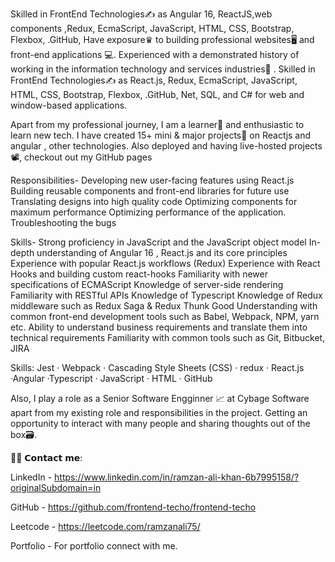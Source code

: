 Skilled in FrontEnd Technologies✍️ as Angular 16,  ReactJS,web components ,Redux, EcmaScript, JavaScript, HTML, CSS, Bootstrap, Flexbox, .GitHub,
Have exposure♛ to building professional websites🖥 and front-end applications 💻. Experienced with a demonstrated history of working in the information technology and services industries🏢 . Skilled in FrontEnd Technologies✍️ as React.js, Redux, EcmaScript, JavaScript, HTML, CSS, Bootstrap, Flexbox, .GitHub, Net, SQL, and C# for web and window-based applications.

Apart from my professional journey, I am a learner📝 and enthusiastic to learn new tech. I have created 15+ mini & major projects💼 on Reactjs and angular ,  other technologies. Also deployed and having live-hosted projects📽, checkout out my GitHub pages

Responsibilities- Developing new user-facing features using React.js Building reusable components and front-end libraries for future use Translating designs into high quality code Optimizing components for maximum performance Optimizing performance of the application. Troubleshooting the bugs

Skills- Strong proficiency in JavaScript and the JavaScript object model In-depth understanding of Angular 16 ,  React.js and its core principles Experience with popular React.js workflows (Redux) Experience with React Hooks and building custom react-hooks Familiarity with newer specifications of ECMAScript Knowledge of server-side rendering Familiarity with RESTful APIs Knowledge of Typescript Knowledge of Redux middleware such as Redux Saga & Redux Thunk Good Understanding with common front-end development tools such as Babel, Webpack, NPM, yarn etc. Ability to understand business requirements and translate them into technical requirements Familiarity with common tools such as Git, Bitbucket, JIRA

Skills: Jest · Webpack  · Cascading Style Sheets (CSS) · redux · React.js ·Angular ·Typescript  ·  JavaScript · HTML · GitHub

Also, I play a role as a Senior Software Engginner  📈 at Cybage Software  apart from my existing role and responsibilities in the project. Getting an opportunity to interact with many people and sharing thoughts out of the box🗃.

🙋‍♂️ 𝗖𝗼𝗻𝘁𝗮𝗰𝘁 𝗺𝗲:

LinkedIn - https://www.linkedin.com/in/ramzan-ali-khan-6b7995158/?originalSubdomain=in

GitHub -   https://github.com/frontend-techo/frontend-techo

Leetcode - https://leetcode.com/ramzanali75/

Portfolio - For portfolio connect with me.
